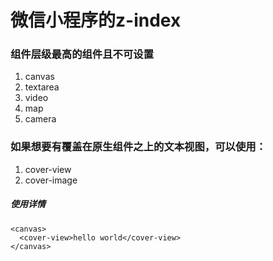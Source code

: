 # 微信小程序的z-index
### 组件层级最高的组件且不可设置
1. canvas
2. textarea
3. video
4. map
5. camera

### 如果想要有覆盖在原生组件之上的文本视图，可以使用：
1. cover-view
2. cover-image

##### 使用详情
```
<canvas>
  <cover-view>hello world</cover-view>
</canvas>
```